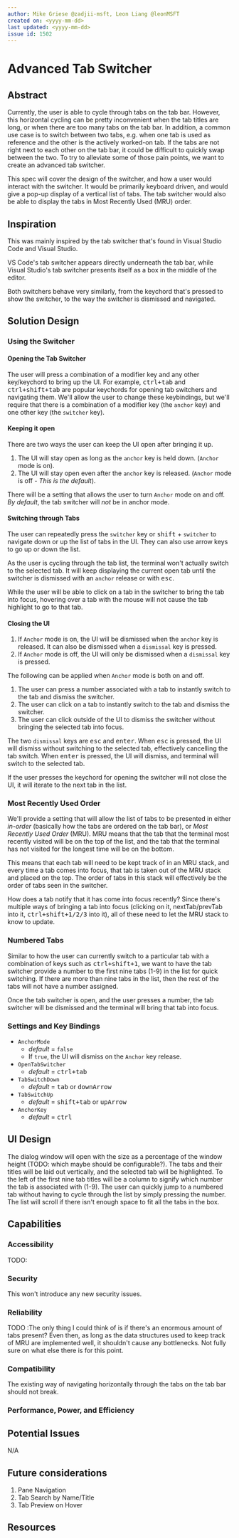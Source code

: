 ```yaml
---
author: Mike Griese @zadjii-msft, Leon Liang @leonMSFT
created on: <yyyy-mm-dd>
last updated: <yyyy-mm-dd>
issue id: 1502
---
```


# Advanced Tab Switcher

## Abstract

Currently, the user is able to cycle through tabs on the tab bar. However, this horizontal cycling can be pretty inconvenient when the tab titles are long, or when there are too many tabs on the tab bar. In addition, a common use case is to switch between two tabs, e.g. when one tab is used as reference and the other is the actively worked-on tab. If the tabs are not right next to each other on the tab bar, it could be difficult to quickly swap between the two. To try to alleviate some of those pain points, we want to create an advanced tab switcher.

This spec will cover the design of the switcher, and how a user would interact with the switcher. It would be primarily keyboard driven, and would give a pop-up display of a vertical list of tabs. The tab switcher would also be able to display the tabs in Most Recently Used (MRU) order.

## Inspiration

This was mainly inspired by the tab switcher that's found in Visual Studio Code and Visual Studio.

VS Code's tab switcher appears directly underneath the tab bar, while Visual Studio's tab switcher presents itself as a box in the middle of the editor.

Both switchers behave very similarly, from the keychord that's pressed to show the switcher, to the way the switcher is dismissed and navigated.

## Solution Design

### Using the Switcher

#### Opening the Tab Switcher

The user will press a combination of a modifier key and any other key/keychord to bring up the UI. For example, <kbd>ctrl+tab</kbd> and <kbd>ctrl+shift+tab</kbd> are popular keychords for opening tab switchers and navigating them. We'll allow the user to change these keybindings, but we'll require that there is a combination of a modifier key (the `anchor` key) and one other key (the `switcher` key).

#### Keeping it open

There are two ways the user can keep the UI open after bringing it up.

1. The UI will stay open as long as the `anchor` key is held down. (`Anchor` mode is on).
1. The UI will stay open even after the `anchor` key is released. (`Anchor` mode is off - _This is the default_).

There will be a setting that allows the user to turn `Anchor` mode on and off. _By default_, the tab switcher will _not_ be in anchor mode.

#### Switching through Tabs

The user can repeatedly press the `switcher` key or <kbd>shift</kbd> + `switcher` to navigate down or up the list of tabs in the UI. They can also use arrow keys to go up or down the list.

As the user is cycling through the tab list, the terminal won't actually switch to the selected tab. It will keep displaying the current open tab until the switcher is dismissed with an `anchor` release or with <kbd>esc</kbd>.

While the user will be able to click on a tab in the switcher to bring the tab into focus, hovering over a tab with the mouse will not cause the tab highlight to go to that tab.

#### Closing the UI

1. If `Anchor` mode is on, the UI will be dismissed when the `anchor` key is released. It can also be dismissed when a `dismissal` key is pressed.
2. If `Anchor` mode is off, the UI will only be dismissed when a `dismissal` key is pressed.

The following can be applied when `Anchor` mode is both on and off.

1. The user can press a number associated with a tab to instantly switch to the tab and dismiss the switcher.
2. The user can click on a tab to instantly switch to the tab and dismiss the switcher.
3. The user can click outside of the UI to dismiss the switcher without bringing the selected tab into focus.

The two `dismissal` keys are <kbd>esc</kbd> and <kbd>enter</kbd>. When <kbd>esc</kbd> is pressed, the UI will dismiss without switching to the selected tab, effectively cancelling the tab switch. When <kbd>enter</kbd> is pressed, the UI will dismiss, and terminal will switch to the selected tab.

If the user presses the keychord for opening the switcher will not close the UI, it will iterate to the next tab in the list.

### Most Recently Used Order

We'll provide a setting that will allow the list of tabs to be presented in either _in-order_ (basically how the tabs are ordered on the tab bar), or _Most Recently Used Order_ (MRU). MRU means that the tab that the terminal most recently visited will be on the top of the list, and the tab that the terminal has not visited for the longest time will be on the bottom.

This means that each tab will need to be kept track of in an MRU stack, and every time a tab comes into focus, that tab is taken out of the MRU stack and placed on the top. The order of tabs in this stack will effectively be the order of tabs seen in the switcher.

How does a tab notify that it has come into focus recently? Since there's multiple ways of bringing a tab into focus (clicking on it, nextTab/prevTab into it, <kbd>ctrl+shift+1/2/3</kbd> into it), all of these need to let the MRU stack to know to update.

### Numbered Tabs

Similar to how the user can currently switch to a particular tab with a combination of keys such as <kbd>ctrl+shift+1</kbd>, we want to have the tab switcher provide a number to the first nine tabs (1-9) in the list for quick switching. If there are more than nine tabs in the list, then the rest of the tabs will not have a number assigned.

Once the tab switcher is open, and the user presses a number, the tab switcher will be dismissed and the terminal will bring that tab into focus.

### Settings and Key Bindings

- `AnchorMode`
    - _default_ = `false`
    - If `true`, the UI will dismiss on the `Anchor` key release.
- `OpenTabSwitcher`
    - _default_ = <kbd>ctrl+tab</kbd>
- `TabSwitchDown`
    - _default_ = <kbd>tab</kbd> or <kbd>downArrow</kbd>
- `TabSwitchUp`
    - _default_ = <kbd>shift+tab</kbd> or <kbd>upArrow</kbd>
- `AnchorKey`
    - _default_ = <kbd>ctrl</kbd>

## UI Design

The dialog window will open with the size as a percentage of the window height (TODO: which maybe should be configurable?). The tabs and their titles will be laid out vertically, and the selected tab will be highlighted. To the left of the first nine tab titles will be a column to signify which number the tab is associated with (1-9). The user can quickly jump to a numbered tab without having to cycle through the list by simply pressing the number. The list will scroll if there isn't enough space to fit all the tabs in the box.

## Capabilities

### Accessibility

TODO:

### Security

This won't introduce any new security issues.

### Reliability

TODO :The only thing I could think of is if there's an enormous amount of tabs present? Even then, as long as the data structures used to keep track of MRU are implemented well, it shouldn't cause any bottlenecks. Not fully sure on what else there is for this point.

### Compatibility

The existing way of navigating horizontally through the tabs on the tab bar should not break.

### Performance, Power, and Efficiency

## Potential Issues

N/A

## Future considerations

1. Pane Navigation
2. Tab Search by Name/Title
3. Tab Preview on Hover

## Resources

<!-- Footnotes -->
[#973]: https://github.com/microsoft/terminal/issues/973
[#1502]: https://github.com/microsoft/terminal/issues/1502
[#2046]: https://github.com/microsoft/terminal/issues/2046
